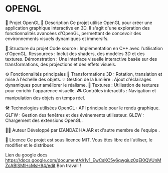 # OPENGL
🚀 Projet OpenGL
📝 Description
Ce projet utilise OpenGL pour créer une application graphique interactive en 3D. Il s'agit d'une exploration des fonctionnalités avancées d'OpenGL, permettant de concevoir des environnements visuels dynamiques et immersifs.

📂 Structure du projet
Code source : Implémentation en C++ avec l'utilisation d'OpenGL.
Ressources : Inclut des shaders, des modèles 3D et des textures.
Démonstration : Une interface visuelle interactive basée sur des transformations, des projections et des effets visuels.

⚙️ Fonctionnalités principales
📐 Transformations 3D : Rotation, translation et mise à l'échelle des objets.
💡 Gestion de la lumière : Ajout d'éclairages dynamiques pour améliorer le réalisme.
🌌 Textures : Utilisation de textures pour enrichir l'apparence visuelle.
🎮 Contrôles interactifs : Navigation et manipulation des objets en temps réel.

🛠️ Technologies utilisées
OpenGL : API principale pour le rendu graphique.
GLFW : Gestion des fenêtres et des événements utilisateur.
GLEW : Chargement des extensions OpenGL.

👨‍💻 Auteur
Développé par IZANDAZ HAJAR et d'autre membre de l'equipe .

📜 Licence
Ce projet est sous licence MIT. Vous êtes libre de l'utiliser, le modifier et le distribuer.

Lien du google docs
https://docs.google.com/document/d/1v1_EwCsKC5y6qwgiuz0qEI0QVUnMZcABlSMlHcMsH94/edit
Bon travail !

